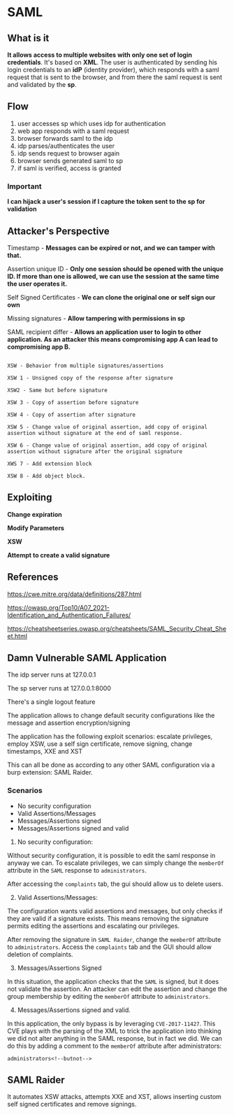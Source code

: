 # SAML

## What is it

**It allows access to multiple websites with only one set of login credentials**. It's based on **XML**. The user is authenticated by sending his login credentials to an **idP** (identity provider), which responds with a saml request that is sent to the browser, and from there the saml request is sent and validated by the **sp**.

## Flow

1. user accesses sp which uses idp for authentication
2. web app responds with a saml request
3. browser forwards saml to the idp
4. idp parses/authenticates the user
5. idp sends request to browser again
6. browser sends generated saml to sp
7. if saml is verified, access is granted

### Important

**I can hijack a user's session if I capture the token sent to the sp for validation**

## Attacker's Perspective

Timestamp - **Messages can be expired or not, and we can tamper with that.**

Assertion unique ID - **Only one session should be opened with the unique ID. If more than one is allowed, we can use the session at the same time the user operates it.**

Self Signed Certificates - **We can clone the original one or self sign our own**

Missing signatures - **Allow tampering with permissions in sp**

SAML recipient differ - **Allows an application user to login to other application. As an attacker this means compromising app A can lead to compromising app B.**


``` 

XSW - Behavior from multiple signatures/assertions

XSW 1 - Unsigned copy of the response after signature

XSW2 - Same but before signature

XSW 3 - Copy of assertion before signature

XSW 4 - Copy of assertion after signature

XSW 5 - Change value of original assertion, add copy of original assertion without signature at the end of saml response.

XSW 6 - Change value of original assertion, add copy of original assertion without signature after the original signature

XWS 7 - Add extension block

XSW 8 - Add object block.

```

## Exploiting

**Change expiration**

**Modify Parameters**

**XSW**

**Attempt to create a valid signature**

## References

https://cwe.mitre.org/data/definitions/287.html

https://owasp.org/Top10/A07_2021-Identification_and_Authentication_Failures/

https://cheatsheetseries.owasp.org/cheatsheets/SAML_Security_Cheat_Sheet.html

## Damn Vulnerable SAML Application

The idp server runs at 127.0.0.1

The sp server runs at 127.0.0.1:8000

There's a single logout feature

The application allows to change default security configurations like the message and assertion encryption/signing

The application has the following exploit scenarios: escalate privileges, employ XSW, use a self sign certificate, remove signing, change timestamps, XXE and XST

This can all be done as according to any other SAML configuration via a burp extension: SAML Raider.

### Scenarios

- No security configuration
- Valid Assertions/Messages
- Messages/Assertions signed
- Messages/Assertions signed and valid

1. No security configuration:

Without security configuration, it is possible to edit the saml response in anyway we can. To escalate privileges, we can simply change the `memberOf` attribute in the `SAML` response to `administrators`.

After accessing the `complaints` tab, the gui should allow us to delete users.

2. Valid Assertions/Messages:

The configuration wants valid assertions and messages, but only checks if they are valid if a signature exists. This means removing the signature permits editing the assertions and escalating our privileges.

After removing the signature in `SAML Raider`, change the `memberOf` attribute to `administrators`. Access the `complaints` tab and the GUI should allow deletion of complaints.

3. Messages/Assertions Signed

In this situation, the application checks that the `SAML` is signed, but it does not validate the assertion. An attacker can edit the assertion and change the group membership by editing the `memberOf` attribute to `administrators`.

4. Messages/Assertions signed and valid.

In this application, the only bypass is by leveraging `CVE-2017-11427`. This CVE plays with the parsing of the XML to trick the application into thinking we did not alter anything in the SAML response, but in fact we did. We can do this by adding a comment to the `memberOf` attribute after administrators:

`administrators<!--butnot-->`

## SAML Raider

It automates XSW attacks, attempts XXE and XST, allows inserting custom self signed certificates and remove signings.



